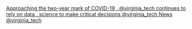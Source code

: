 [Approaching the two-year mark of COVID-19 , @virginia_tech continues to rely on data , science to make critical decisions   @virginia_tech News   @virginia_tech](https://qi.tc/qi/118706)
